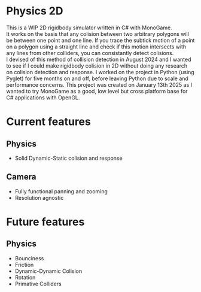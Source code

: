 # Physics 2D
This is a WIP 2D rigidbody simulator written in C# with MonoGame.<br>
It works on the basis that any colision between two arbitrary polygons will be between one point and one line.
If you trace the subtick motion of a point on a polygon using a straight line and check if this motion intersects with any lines from other colliders, you can consistantly detect colisions.<br>
I devised of this method of collision detection in August 2024 and I wanted to see if I could make rigidbody colision in 2D without doing any research on colision detection and response.
I worked on the project in Python (using Pyglet) for five months on and off, before leaving Python due to scale and performance concerns. 
This project was created on January 13th 2025 as I wanted to try MonoGame as a good, low level but cross platform base for C# applications with OpenGL.

# Current features
## Physics
 - Solid Dynamic-Static colision and response

## Camera
 - Fully functional panning and zooming
 - Resolution agnostic 

# Future features
## Physics
 - Bounciness
 - Friction
 - Dynamic-Dynamic Colision
 - Rotation
 - Primative Colliders
